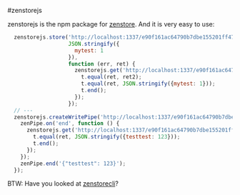 #zenstorejs

zenstorejs is the npm package for [zenstore](https://github.com/johannesboyne/zenstore). And it is very easy to use:

```javascript
  zenstorejs.store('http://localhost:1337/e90f161ac64790b7dbe155201ff4765a7a0de4c9',
                   JSON.stringify({
                     mytest: 1
                   }),
                   function (err, ret) {
                     zenstorejs.get('http://localhost:1337/e90f161ac64790b7dbe155201ff4765a7a0de4c9', function (err, ret2) {
                       t.equal(ret, ret2);
                       t.equal(ret, JSON.stringify({mytest: 1}));
                       t.end();
                     });
                   });
  // ---
  zenstorejs.createWritePipe('http://localhost:1337/e90f161ac64790b7dbe155201ff4765a7a0de4c9', function (zenPipe) {
    zenPipe.on('end', function () {
      zenstorejs.get('http://localhost:1337/e90f161ac64790b7dbe155201ff4765a7a0de4c9', function (err, ret) {
        t.equal(ret, JSON.stringify({testtest: 123}));
        t.end();
      });
    });
    zenPipe.end('{"testtest": 123}');
  });
```

BTW: Have you looked at [zenstorecli](https://github.com/johannesboyne/zenstorecli)?
